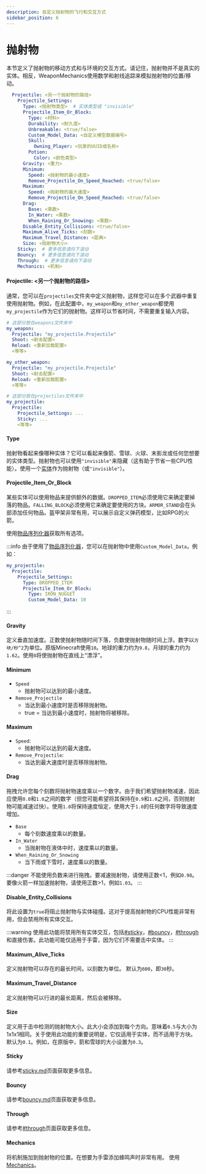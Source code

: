 ```yaml
---
description: 自定义抛射物的飞行和交互方式
sidebar_position: 6
---
```


# 抛射物

本节定义了抛射物的移动方式和与环境的交互方式。请记住，抛射物并不是真实的实体。相反，WeaponMechanics使用数学和射线追踪来模拟抛射物的位置/移动。

```yaml
  Projectile: <另一个抛射物的路径>
    Projectile_Settings:
      Type: <抛射物类型>  # 实体类型或 "invisible"
      Projectile_Item_Or_Block:
        Type: <材料>
        Durability: <耐久度>
        Unbreakable: <true/false>
        Custom_Model_Data: <自定义模型数据编号>
        Skull:
          Owning_Player: <玩家的UUID或名称>
        Potion:
          Color: <颜色类型>
      Gravity: <重力>
      Minimum:
        Speed: <抛射物的最小速度>
        Remove_Projectile_On_Speed_Reached: <true/false>
      Maximum:
        Speed: <抛射物的最大速度>
        Remove_Projectile_On_Speed_Reached: <true/false>
      Drag:
        Base: <乘数>
        In_Water: <乘数>
        When_Raining_Or_Snowing: <乘数>
      Disable_Entity_Collisions: <true/false>
      Maximum_Alive_Ticks: <刻数>
      Maximum_Travel_Distance: <距离>
      Size: <抛射物大小>
    Sticky:  # 更多信息请向下滚动
    Bouncy:  # 更多信息请向下滚动
    Through:  # 更多信息请向下滚动
    Mechanics: <机制>
```

#### **Projectile: \<另一个抛射物的路径>**

通常，您可以在`projectiles`文件夹中定义抛射物，这样您可以在多个武器中重复使用抛射物。例如，在此配置中，`my_weapon`和`my_other_weapon`都使用`my_projectile`作为它们的抛射物。这样可以节省时间，不需要重复输入内容。

```yaml
# 这部分放在weapons文件夹中
my_weapon:
  Projectile: "my_projectile.Projectile"
  Shoot: <射击配置>
  Reload: <重新加载配置>
  <等等>

my_other_weapon:
  Projectile: "my_projectile.Projectile"
  Shoot: <射击配置>
  Reload: <重新加载配置>
  <等等>

# 这部分放在projectiles文件夹中
my_projectile:
  Projectile:
    Projectile_Settings: ...
    Sticky: ...
    <等等>
```

#### Type

抛射物看起来像哪种实体？它可以看起来像箭、雪球、火球、末影龙或任何您想要的实体类型。抛射物也可以使用`"invisible"`来隐藏（这有助于节省一些CPU性能）。使用一个[实体](https://app.gitbook.com/s/IIUkVnlH40vVBzLhWWQ8/references#entity)作为抛射物（或`"invisible"`）。

#### Projectile_Item_Or_Block

某些实体可以使用物品来提供额外的数据。`DROPPED_ITEM`必须使用它来确定要掉落的物品。`FALLING_BLOCK`必须使用它来确定要使用的方块。`ARMOR_STAND`会在头部添加任何物品。盔甲架非常有用，可以展示自定义弹药模型，比如RPG的火箭。

使用[物品序列化器](https://app.gitbook.com/s/IIUkVnlH40vVBzLhWWQ8/item-serializer)获取所有选项。

:::info
由于使用了[物品序列化器](https://app.gitbook.com/s/IIUkVnlH40vVBzLhWWQ8/item-serializer)，您可以在抛射物中使用`Custom_Model_Data`，例如：

```yaml
my_projectile:
  Projectile:
    Projectile_Settings:
      Type: DROPPED_ITEM
      Projectile_Item_Or_Block:
        Type: IRON_NUGGET
        Custom_Model_Data: 10 
```
:::

#### Gravity

定义垂直加速度。正数使抛射物随时间下落，负数使抛射物随时间上浮。数字以`方块/秒^2`为单位。原版Minecraft使用`10`。地球的重力约为`9.8`，月球的重力约为`1.62`。使用`0`将使抛射物在直线上“漂浮”。

#### Minimum

* `Speed`
  * 抛射物可以达到的最小速度。
* `Remove_Projectile`
  * 当达到最小速度时是否移除抛射物。
  * true = 当达到最小速度时，抛射物将被移除。

#### Maximum

* `Speed`:
  * 抛射物可以达到的最大速度。
* `Remove_Projectile`:
  * 当达到最大速度时是否移除抛射物。

#### Drag

拖拽允许您每个刻数将抛射物速度乘以一个数字。由于我们希望抛射物减速，因此应使用`0.0`和`1.0`之间的数字（但您可能希望将其保持在`0.9`和`1.0`之间，否则抛射物可能减速过快）。使用`1.0`将保持速度恒定，使用大于`1.0`的任何数字将导致速度增加。

* `Base`
  * 每个刻数速度乘以的数量。
* `In_Water`
  * 当抛射物在液体中时，速度乘以的数量。
* `When_Raining_Or_Snowing`
  * 当下雨或下雪时，速度乘以的数量。

:::danger
不能使用负数来进行拖拽。要减速抛射物，请使用正数\<1，例如`0.98`。要像火箭一样加速抛射物，请使用正数\>1，例如`1.03`。
:::

#### Disable_Entity_Collisions

将此设置为`true`将阻止抛射物与实体碰撞。这对于提高抛射物的CPU性能非常有用，但会禁用所有实体交互。

:::warning
使用此功能将禁用所有实体交互，包括[#sticky](./#sticky)，[#bouncy](./#bouncy)，[#through](./#through)和直接伤害。此功能可能仅适用于手雷，因为它们不需要击中实体。
:::

#### Maximum_Alive_Ticks

定义抛射物可以存在的最长时间，以刻数为单位。
默认为`600`，即`30`秒。

#### Maximum_Travel_Distance

定义抛射物可以行进的最长距离，然后会被移除。

#### Size

定义用于击中检测的抛射物大小。此大小会添加到每个方向。意味着`0.5`与大小为1x1x1相同。关于使用此功能的重要说明是，它仅适用于实体，而不适用于方块。
默认为`0.1`。例如，在原版中，箭和雪球的大小设置为`0.3`。

#### Sticky

请参考[sticky.md](sticky.md)页面获取更多信息。

#### Bouncy

请参考[bouncy.md](bouncy.md)页面获取更多信息。

#### Through

请参考[#through](./#through)页面获取更多信息。

#### Mechanics

将机制施加到抛射物的位置。在想要为手雷添加蜂鸣声时非常有用。
使用[Mechanics](https://app.gitbook.com/o/MgHAZkcfIhs3YcmBjk2r/s/hz7yMxlL81NxAT44nraH/)。